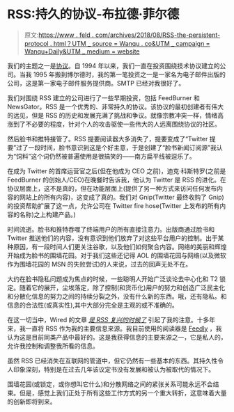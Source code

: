 # RSS:持久的协议-布拉德·菲尔德

> 原文:[https://www . feld . com/archives/2018/08/RSS-the-persistent-protocol . html？UTM _ source = Wanqu . co&UTM _ campaign = Wanqu+Daily&UTM _ medium = website](https://www.feld.com/archives/2018/08/rss-the-persistent-protocol.html?utm_source=wanqu.co&utm_campaign=Wanqu+Daily&utm_medium=website)

我们的主题之一是[协议](https://www.foundrygroup.com/blog/2009/07/theme-protocol/)。自 1994 年以来，我们一直在投资围绕技术协议建立的公司。当我 1995 年搬到博尔德时，我的第一笔投资之一是一家名为电子邮件出版的公司，这是第一家电子邮件服务提供商。SMTP 已经对我很好了。

我们对围绕 RSS 建立的公司进行了一些早期投资，包括 FeedBurner 和 NewsGator。RSS 是一个优秀的、非常持久的协议。该协议的最初创建者有伟大的远见，但是 RSS 的历史和发展充满了挑战和争议。就像宗教冲突一样，情绪高涨到了不必要的程度，针对个人的攻击驱使一些伟大的人远离围绕协议的社区。

然后脸书和推特接管了。RSS 提要阅读器大多消失了，提要变成了“Twitter 提要”过了一段时间，脸书意识到这是个好主意，于是创建了“脸书新闻订阅源”我认为“饲料”这个词仍然被普遍使用是很搞笑的——南方扁平线被逗乐了。

在成为 Twitter 的首席运营官之后(但在他成为 CEO 之前)，迪克·科斯特罗(之前是 FeedBurner 的创始人/CEO)在晚餐时告诉我，他认为 Twitter 是 RSS 的进化。在协议层面上，这不是真的，但在功能层面上(提供了另一种方式来访问任何发布内容的网站上的所有内容)，这变成了真的。我们对 Gnip(Twitter 最终收购了 Gnip)的投资帮助扩展了这一点，允许公司在 Twitter fire hose(Twitter 上发布的所有内容的名称)之上构建产品。)

时间流逝。脸书和推特吞噬了终端用户的所有直接注意力。出版商通过脸书和 Twitter 推送他们的内容，没有意识到他们放弃了对这些平台用户的控制。出于某种原因，有一段时间人们更关注谷歌，以及他们如何聚合内容。网络的美丽和辉煌开始成为脸书的围墙花园。对于我们这些还记得 AOL 的围墙花园与网络(以及微软作为围墙花园的 MSN 的失败尝试)的人来说，过去的回声无处不在。

大约在脸书隐私问题成为焦点的时候，一些聪明人开始广泛谈论去中心化和 T2 锁定。随着它的展开，尘埃落定，除了控制(和货币化)用户的努力和创造广泛民主化和分散化信息的努力之间的持续分裂之外，没有什么新的东西。哦，还有隐私。和信息的合法性(或真实性),其中大部分完全是主观的或不准确的。

在这一切当中，Wired 的文章 [*是 RSS 复兴的时候了*](https://www.wired.com/story/rss-readers-feedly-inoreader-old-reader/) 引起了我的注意。十多年来，我一直将 RSS 作为我的主要信息来源。我目前使用的阅读器是 [Feedly](https://feedly.com/) ，我认为这是目前同类产品中最好的。这是我获得信息的主要来源之一，它是私人的，允许我控制和调整我所看的信息。

虽然 RSS 已经消失在互联网的管道中，但它仍然有一些基本的东西。其持久性令人印象深刻，特别是在过去几年该议定书没有发展和被认为被取代的情况下。

围墙花园(或锁定，或你想叫它什么)和分散网络之间的紧张关系可能永远不会结束。但是，感觉上我们正处于所有这些工作方式的另一个重大转折，这意味着大量的创新即将到来。